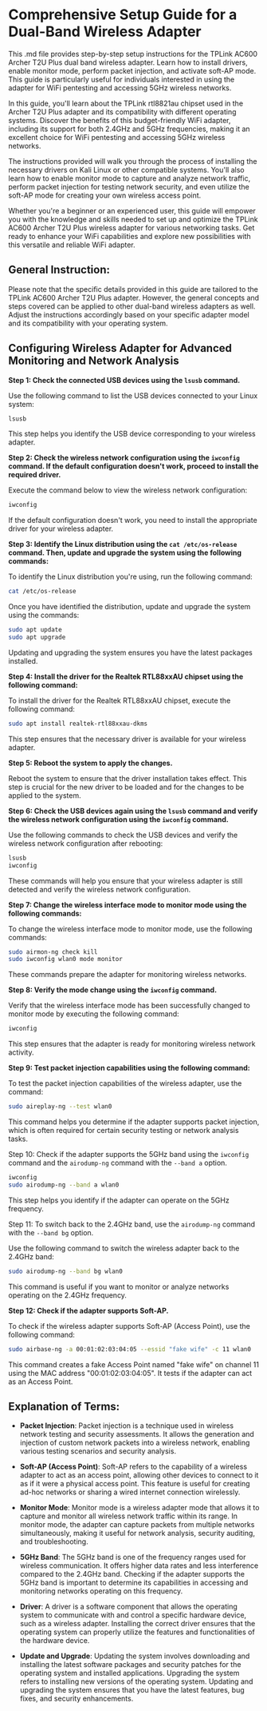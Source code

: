 # Comprehensive Setup Guide for a Dual-Band Wireless Adapter

This .md file provides step-by-step setup instructions for the TPLink AC600 Archer T2U Plus dual band wireless adapter. Learn how to install drivers, enable monitor mode, perform packet injection, and activate soft-AP mode. This guide is particularly useful for individuals interested in using the adapter for WiFi pentesting and accessing 5GHz wireless networks.

In this guide, you'll learn about the TPLink rtl8821au chipset used in the Archer T2U Plus adapter and its compatibility with different operating systems. Discover the benefits of this budget-friendly WiFi adapter, including its support for both 2.4GHz and 5GHz frequencies, making it an excellent choice for WiFi pentesting and accessing 5GHz wireless networks.

The instructions provided will walk you through the process of installing the necessary drivers on Kali Linux or other compatible systems. You'll also learn how to enable monitor mode to capture and analyze network traffic, perform packet injection for testing network security, and even utilize the soft-AP mode for creating your own wireless access point.

Whether you're a beginner or an experienced user, this guide will empower you with the knowledge and skills needed to set up and optimize the TPLink AC600 Archer T2U Plus wireless adapter for various networking tasks. Get ready to enhance your WiFi capabilities and explore new possibilities with this versatile and reliable WiFi adapter.

## General Instruction:

Please note that the specific details provided in this guide are tailored to the TPLink AC600 Archer T2U Plus adapter. However, the general concepts and steps covered can be applied to other dual-band wireless adapters as well. Adjust the instructions accordingly based on your specific adapter model and its compatibility with your operating system.

## Configuring Wireless Adapter for Advanced Monitoring and Network Analysis

**Step 1: Check the connected USB devices using the `lsusb` command.**

Use the following command to list the USB devices connected to your Linux system:

```bash
lsusb
```

This step helps you identify the USB device corresponding to your wireless adapter.

**Step 2: Check the wireless network configuration using the `iwconfig` command. If the default configuration doesn't work, proceed to install the required driver.**

Execute the command below to view the wireless network configuration:

```bash
iwconfig
```

If the default configuration doesn't work, you need to install the appropriate driver for your wireless adapter.

**Step 3: Identify the Linux distribution using the `cat /etc/os-release` command. Then, update and upgrade the system using the following commands:**

To identify the Linux distribution you're using, run the following command:

```bash
cat /etc/os-release
```

Once you have identified the distribution, update and upgrade the system using the commands:

```bash
sudo apt update
sudo apt upgrade
```

Updating and upgrading the system ensures you have the latest packages installed.

**Step 4: Install the driver for the Realtek RTL88xxAU chipset using the following command:**

To install the driver for the Realtek RTL88xxAU chipset, execute the following command:

```bash
sudo apt install realtek-rtl88xxau-dkms
```

This step ensures that the necessary driver is available for your wireless adapter.

**Step 5: Reboot the system to apply the changes.**

Reboot the system to ensure that the driver installation takes effect. This step is crucial for the new driver to be loaded and for the changes to be applied to the system.

**Step 6: Check the USB devices again using the `lsusb` command and verify the wireless network configuration using the `iwconfig` command.**

Use the following commands to check the USB devices and verify the wireless network configuration after rebooting:

```bash
lsusb
iwconfig
```

These commands will help you ensure that your wireless adapter is still detected and verify the wireless network configuration.

**Step 7: Change the wireless interface mode to monitor mode using the following commands:**

To change the wireless interface mode to monitor mode, use the following commands:

```bash
sudo airmon-ng check kill
sudo iwconfig wlan0 mode monitor
```

These commands prepare the adapter for monitoring wireless networks.

**Step 8: Verify the mode change using the `iwconfig` command.**

Verify that the wireless interface mode has been successfully changed to monitor mode by executing the following command:

```bash
iwconfig
```

This step ensures that the adapter is ready for monitoring wireless network activity.

**Step 9: Test packet injection capabilities using the following command:**

To test the packet injection capabilities of the wireless adapter, use the command:

```bash
sudo aireplay-ng --test wlan0
```

This command helps you determine if the adapter supports packet injection, which is often required for certain security testing or network analysis tasks.

Step 10: Check if the adapter supports the 5GHz band using the `iwconfig` command and the `airodump-ng` command with the `--band a` option.

```bash
iwconfig
sudo airodump-ng --band a wlan0
```

This step helps you identify if the adapter can operate on the 5GHz frequency.

Step 11: To switch back to the 2.4GHz band, use the `airodump-ng` command with the `--band bg` option.

Use the following command to switch the wireless adapter back to the 2.4GHz band:

```bash
sudo airodump-ng --band bg wlan0
```

This command is useful if you want to monitor or analyze networks operating on the 2.4GHz frequency.

**Step 12: Check if the adapter supports Soft-AP.**

To check if the wireless adapter supports Soft-AP (Access Point), use the following command:

```bash
sudo airbase-ng -a 00:01:02:03:04:05 --essid "fake wife" -c 11 wlan0
```

This command creates a fake Access Point named "fake wife" on channel 11 using the MAC address "00:01:02:03:04:05". It tests if the adapter can act as an Access Point.

## Explanation of Terms:

- **Packet Injection**: Packet injection is a technique used in wireless network testing and security assessments. It allows the generation and injection of custom network packets into a wireless network, enabling various testing scenarios and security analysis.


- **Soft-AP (Access Point)**: Soft-AP refers to the capability of a wireless adapter to act as an access point, allowing other devices to connect to it as if it were a physical access point. This feature is useful for creating ad-hoc networks or sharing a wired internet connection wirelessly.


- **Monitor Mode**: Monitor mode is a wireless adapter mode that allows it to capture and monitor all wireless network traffic within its range. In monitor mode, the adapter can capture packets from multiple networks simultaneously, making it useful for network analysis, security auditing, and troubleshooting.


- **5GHz Band**: The 5GHz band is one of the frequency ranges used for wireless communication. It offers higher data rates and less interference compared to the 2.4GHz band. Checking if the adapter supports the 5GHz band is important to determine its capabilities in accessing and monitoring networks operating on this frequency.


- **Driver**: A driver is a software component that allows the operating system to communicate with and control a specific hardware device, such as a wireless adapter. Installing the correct driver ensures that the operating system can properly utilize the features and functionalities of the hardware device.


- **Update and Upgrade**: Updating the system involves downloading and installing the latest software packages and security patches for the operating system and installed applications. Upgrading the system refers to installing new versions of the operating system. Updating and upgrading the system ensures that you have the latest features, bug fixes, and security enhancements.


